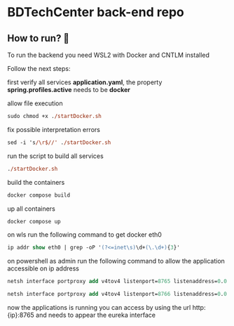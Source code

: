 # **BDTechCenter back-end repo**

## How to run? 🐳
To run the backend you need WSL2 with Docker and CNTLM installed

Follow the next steps: 

first verify all services **application.yaml**, the property **spring.profiles.active** needs to be **docker**

allow file execution

```ps
sudo chmod +x ./startDocker.sh
```


fix possible interpretation errors
```ps
sed -i 's/\r$//' ./startDocker.sh
```


run the script to build all services
```ps
./startDocker.sh
```


build the containers
```ps
docker compose build
```


up all containers
```ps
docker compose up
```


on wls run the following command to get docker eth0
```ps
ip addr show eth0 | grep -oP '(?<=inet\s)\d+(\.\d+){3}'
```


on powershell as admin run the following command to allow the application accessible on ip address
```ps
netsh interface portproxy add v4tov4 listenport=8765 listenaddress=0.0.0.0 connectport=8765 connectaddress=<dockerEth0>
```

```ps
netsh interface portproxy add v4tov4 listenport=8766 listenaddress=0.0.0.0 connectport=8766 connectaddress=<dockerEth0>
```


now the applications is running you can access by using the url http:{ip}:8765 and needs to appear the eureka interface